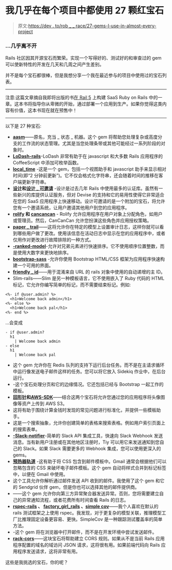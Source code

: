 # 我几乎在每个项目中都使用 27 颗红宝石

> 原文:[https://dev . to/rob _ _ race/27-gems-I-use-in-almost-every-project](https://dev.to/rob__race/27-gems-i-use-in-almost-every-project)

### [](#and-pretty-much-cant-live-without)...几乎离不开

Rails 社区因其开源宝石而繁荣。实现一个写得好的、测试好的和审查过的 gem 可以使新特性的开发在几天和几周之间产生差别。

并不是每个宝石都很棒，但是我想分享一个我在最近参与的项目中使用过的宝石列表。

* * *

注意:这篇文章摘自我即将出版的书[在 Rail 5](https://buildasaasappinrails.com) 上构建 SaaS Ruby on Rails 中的一章。这本书将指导你从卑微的开始，通过部署一个应用到生产。如果你觉得这类内容有价值，这本书现在就在预售中！

* * *

以下是 27 种宝石:

*   **[aasm](https://github.com/aasm/aasm)**——原名，充当 _ 状态 _ 机器。这个 gem 将帮助您处理复杂或高度分支的工作流的状态管理。尤其是当您处理条带或其他可能经过一系列阶段的对象时。
*   **[LoDash-rails](https://github.com/rh/lodash-rails)**-LoDash 非常有助于在 javascript 和大多数 Rails 应用程序的 CoffeeScript 中添加可枚举函数。
*   **[local_time](https://github.com/basecamp/local_time)** -这是一个 gem，包括一个视图助手和 javascript 助手来显示相对时间(即“2 分钟前更新”)。它不仅会格式化字符串，还会随着时间的推移在客户端更新字符串。
*   **[设计](https://github.com/plataformatec/devise)和[设计 _ 可邀请](https://github.com/scambra/devise_invitable)** -设计是过去几年 Rails 中使用最多的认证库。虽然有一些新兴的库提供认证服务，但对 Devise 的支持和它的易用性使得它非常适合在您的 SaaS 应用程序上快速移动。设计可邀请的是一个附加的宝石，将允许您有一个邀请系统，让用户邀请其他用户到您的应用程序。
*   **[rolify](https://github.com/RolifyCommunity/rolify) 和 [cancancan](https://github.com/CanCanCommunity/cancancan)** - Rolify 允许应用程序在用户对象上分配角色，如用户或管理员。然后，CanCanCan 允许您扮演这些角色并应用授权策略。
*   **[paper _ trail](https://github.com/airblade/paper_trail)**——这将允许你在特定的模型上设置审计日志，这样你就可以看到哪些用户做了更改。使用该信息在活动日志中显示在您的应用程序中，或者仅用作对更改进行故障排除的一种方式。
*   **[-ranked-model](https://github.com/mixonic/ranked-model)**-允许对兄弟元素进行快速排序。它不使用顺序位置整数，而是使用大数字来更快地排序。
*   **[bootstrap-sass](https://github.com/twbs/bootstrap-sass)** -允许你使用 Bootstrap HTML/CSS 框架为应用程序快速构建一个可用的界面。
*   **[friendly _ id](https://github.com/norman/friendly_id)**——用于混淆来自 URL 的 rails 对象中使用的自动递增的主 ID。
*   Slim-rails——Slim 是另一种模板语言，它不使用嵌入了 Ruby 代码的 HTML 标记，它允许你编写简单的标记，而不需要结束标记。例如:

```
<%- if @user.admin? %>
  <h1>Welcome back admin</h1>
<%- else %>
  <h1>Welcome back pal</h1>
<%- end %> 
```

...会变成

```
- if @user.admin?
  h1
    | Welcome back admin
- else
  h1
    | Welcome back pal 
```

*   这个 gem 允许你在 Redis 队列的支持下运行后台任务。而不是在主请求循环中运行像发送电子邮件这样的任务。您可以将它放入 Sidekiq 作业中，在后台运行。
*   -这个宝石处理分页和它的边缘情况。它还包括已经与 Bootstrap 一起工作的模板。
*   **[回形针](https://github.com/thoughtbot/paperclip)和[AWS-SDK](https://github.com/aws/aws-sdk-ruby)**——结合这两个宝石将允许您通过您的应用程序将头像图像等资产上传到 AWS S3。
*   这将有助于围绕计算金钱时发现的常见问题进行标准化，并提供一些模板助手。
*   这是一个搜索抽象，允许你创建简单的表格来搜索表格。例如用户索引页面上的搜索表单。
*   **[-Slack-notifier](https://github.com/stevenosloan/slack-notifier)**-简单的 Slack API 集成工具，快速向 Slack Webhook 发送消息。当有新用户注册或在其他地区注册时，Tiy 可以用它来发送通知到您自己的 Slack。如果 Slack 需要更多的 Webhook 集成，您可以使用更深入的 gems。
*   **[预热器轨道](https://github.com/fphilipe/premailer-rails)** -这有助于将 CSS 包含到邮件模板中。Gmail 通常会根据他们可以忽略包含的 CSS 来破坏电子邮件模板。这个 gem 自动将样式合并到标记标签中，以便在 Gmail 中使用。
*   这个工具允许你解析通过邮件发送 API 收到的邮件。我使用了这个 gem 和它的 Sendgrid 伙伴 gem，但是你也可以选择其他的邮件提供商。
*   ——这个 gem 允许你向第三方异常聚合器发送异常。否则，您将需要建立自己的异常通知流程，或者花费所有时间查看 Rails 的日志。
*   **[rspec-rails](https://github.com/rspec/rspec-rails) 、 [factory_girl_rails](https://github.com/thoughtbot/factory_girl_rails) 、[simple cov](https://github.com/colszowka/simplecov)**——我个人喜欢在默认的 rails 测试框架之上使用 rspec。我发现，对于更复杂的模型关联，推理模型工厂比推理固定设备更容易、更快。SimpleCov 是一种跟踪测试覆盖率的简单方法。
*   -这个 gem 将在浏览器中打开邮件，而不是在开发环境中尝试发送邮件。
*   **[rack-cors](https://github.com/cyu/rack-cors)**——这块宝石将帮助建立 CORS 规则。如果从不是当前 Rails 应用程序配置的域名的域访问 JSON 请求，这将很有用。如果前端代码向 Rails 应用程序发送请求，这将非常有用。

这些是我挑选的宝石，你的呢？